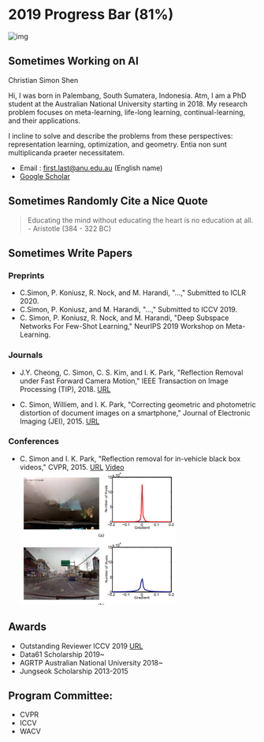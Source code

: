 # 2019 Progress Bar (81%)
![img](https://pbs.twimg.com/media/EHkta4aX0AAto1C?format=jpg&name=small)



## Sometimes Working on AI

Christian Simon Shen

Hi, I was born in Palembang, South Sumatera, Indonesia. Atm, I am a PhD student at the Australian National University starting in 2018.
My research problem focuses on meta-learning, life-long learning, continual-learning, and their applications. 

I incline to solve and describe the problems from these perspectives: representation learning, optimization, and geometry.
Entia non sunt multiplicanda praeter necessitatem.

- Email : first.last@anu.edu.au (English name) 
- [Google Scholar](https://scholar.google.com/citations?user=eZrRbp4AAAAJ&hl=en)


## Sometimes Randomly Cite a Nice Quote

> Educating the mind without educating the heart is no education at all. - Aristotle (384 - 322 BC)



## Sometimes Write Papers
### Preprints
- C.Simon, P. Koniusz, R. Nock, and M. Harandi, "...," Submitted to ICLR 2020. 
- C.Simon, P. Koniusz, and M. Harandi, "...," Submitted to ICCV 2019. 
- C. Simon, P. Koniusz, R. Nock, and M. Harandi, "Deep Subspace Networks For Few-Shot Learning," NeurIPS 2019 Workshop on Meta-Learning. 

### Journals
- J.Y. Cheong, C. Simon, C. S. Kim, and I. K. Park, "Reflection Removal under Fast Forward Camera Motion," IEEE Transaction on Image Processing (TIP), 2018. [URL](http://image.inha.ac.kr/wp-content/uploads/2017/07/TIP2017Cheong.pdf)

- C. Simon, Williem, and I. K. Park, "Correcting geometric and photometric distortion of document images on a smartphone," Journal of Electronic Imaging (JEI), 2015. [URL](http://image.inha.ac.kr/paper/JEI201501_Simon.pdf)

### Conferences
- C. Simon and I. K. Park, "Reflection removal for in-vehicle black box videos," CVPR, 2015. [URL](http://image.inha.ac.kr/paper/CVPR2015_Simon.pdf) [Video](https://drive.google.com/file/d/1JhZSohA7ty1WxzSJEnwwoll4RdtIsS5X/view?usp=sharing)
![img](https://raw.githubusercontent.com/chrysts/chrysts.github.io/master/images/cvpr2015reflection.png)


## Awards
- Outstanding Reviewer ICCV 2019 [URL](http://iccv2019.thecvf.com/best_reviewers)
- Data61 Scholarship 2019~
- AGRTP Australian National University 2018~
- Jungseok Scholarship 2013-2015

## Program Committee:
- CVPR
- ICCV
- WACV

